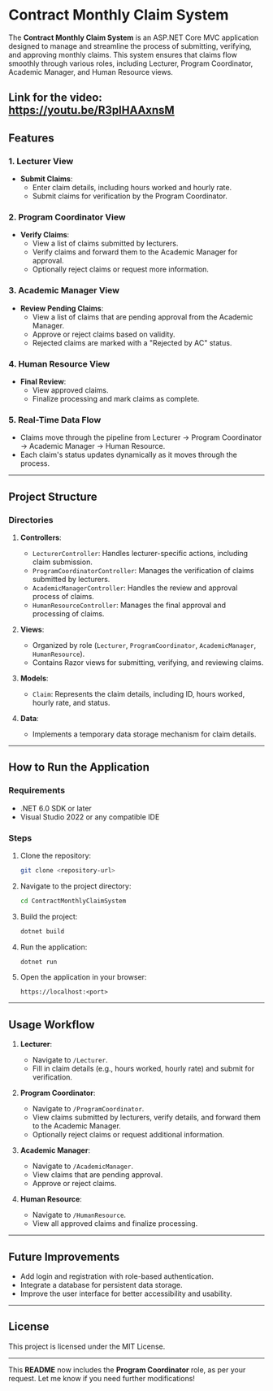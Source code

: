 # **Contract Monthly Claim System**

The **Contract Monthly Claim System** is an ASP.NET Core MVC application designed to manage and streamline the process of submitting, verifying, and approving monthly claims. This system ensures that claims flow smoothly through various roles, including Lecturer, Program Coordinator, Academic Manager, and Human Resource views.

Link for the video: https://youtu.be/R3plHAAxnsM
---

## **Features**

### **1. Lecturer View**
- **Submit Claims**:
  - Enter claim details, including hours worked and hourly rate.
  - Submit claims for verification by the Program Coordinator.

### **2. Program Coordinator View**
- **Verify Claims**:
  - View a list of claims submitted by lecturers.
  - Verify claims and forward them to the Academic Manager for approval.
  - Optionally reject claims or request more information.

### **3. Academic Manager View**
- **Review Pending Claims**:
  - View a list of claims that are pending approval from the Academic Manager.
  - Approve or reject claims based on validity.
  - Rejected claims are marked with a "Rejected by AC" status.

### **4. Human Resource View**
- **Final Review**:
  - View approved claims.
  - Finalize processing and mark claims as complete.

### **5. Real-Time Data Flow**
- Claims move through the pipeline from Lecturer → Program Coordinator → Academic Manager → Human Resource.
- Each claim's status updates dynamically as it moves through the process.

---

## **Project Structure**

### **Directories**
1. **Controllers**:
   - `LecturerController`: Handles lecturer-specific actions, including claim submission.
   - `ProgramCoordinatorController`: Manages the verification of claims submitted by lecturers.
   - `AcademicManagerController`: Handles the review and approval process of claims.
   - `HumanResourceController`: Manages the final approval and processing of claims.

2. **Views**:
   - Organized by role (`Lecturer`, `ProgramCoordinator`, `AcademicManager`, `HumanResource`).
   - Contains Razor views for submitting, verifying, and reviewing claims.

3. **Models**:
   - `Claim`: Represents the claim details, including ID, hours worked, hourly rate, and status.

4. **Data**:
   - Implements a temporary data storage mechanism for claim details.

---

## **How to Run the Application**

### **Requirements**
- .NET 6.0 SDK or later
- Visual Studio 2022 or any compatible IDE

### **Steps**
1. Clone the repository:
   ```bash
   git clone <repository-url>
   ```
2. Navigate to the project directory:
   ```bash
   cd ContractMonthlyClaimSystem
   ```
3. Build the project:
   ```bash
   dotnet build
   ```
4. Run the application:
   ```bash
   dotnet run
   ```
5. Open the application in your browser:
   ```plaintext
   https://localhost:<port>
   ```

---

## **Usage Workflow**

1. **Lecturer**:
   - Navigate to `/Lecturer`.
   - Fill in claim details (e.g., hours worked, hourly rate) and submit for verification.

2. **Program Coordinator**:
   - Navigate to `/ProgramCoordinator`.
   - View claims submitted by lecturers, verify details, and forward them to the Academic Manager.
   - Optionally reject claims or request additional information.

3. **Academic Manager**:
   - Navigate to `/AcademicManager`.
   - View claims that are pending approval.
   - Approve or reject claims.

4. **Human Resource**:
   - Navigate to `/HumanResource`.
   - View all approved claims and finalize processing.

---

## **Future Improvements**
- Add login and registration with role-based authentication.
- Integrate a database for persistent data storage.
- Improve the user interface for better accessibility and usability.

---

## **License**
This project is licensed under the MIT License.

---

This **README** now includes the **Program Coordinator** role, as per your request. Let me know if you need further modifications!

